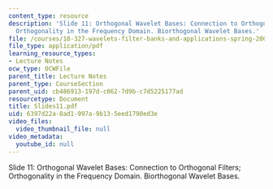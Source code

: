 ```yaml
---
content_type: resource
description: 'Slide 11: Orthogonal Wavelet Bases: Connection to Orthogonal Filters;
  Orthogonality in the Frequency Domain. Biorthogonal Wavelet Bases.'
file: /courses/18-327-wavelets-filter-banks-and-applications-spring-2003/6397d22a8ad1997a9b135eed1790ed3e_Slides11.pdf
file_type: application/pdf
learning_resource_types:
- Lecture Notes
ocw_type: OCWFile
parent_title: Lecture Notes
parent_type: CourseSection
parent_uid: cb486913-197d-c062-7d9b-c7d5225177ad
resourcetype: Document
title: Slides11.pdf
uid: 6397d22a-8ad1-997a-9b13-5eed1790ed3e
video_files:
  video_thumbnail_file: null
video_metadata:
  youtube_id: null
---
```

Slide 11: Orthogonal Wavelet Bases: Connection to Orthogonal Filters; Orthogonality in the Frequency Domain. Biorthogonal Wavelet Bases.

